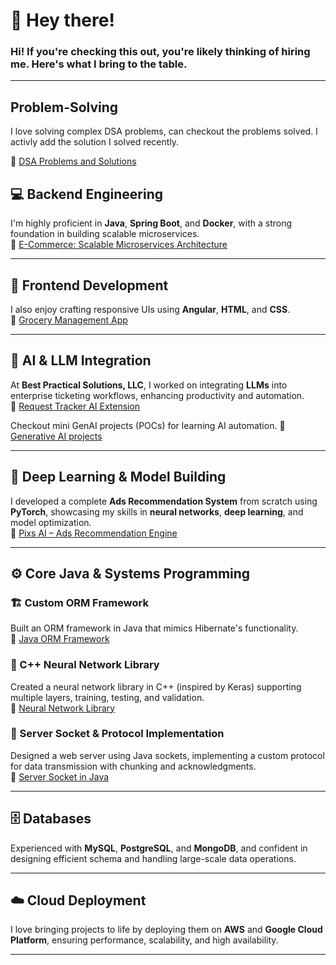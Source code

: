 # 👋 Hey there!  
### Hi! If you're checking this out, you're likely thinking of hiring me. Here's what I bring to the table.

---

## Problem-Solving

I love solving complex DSA problems, can checkout the problems solved. I activly add the solution I solved recently.

🔗 [DSA Problems and Solutions](https://github.com/ParagShah97/DSA-Problems)


## 💻 Backend Engineering

I'm highly proficient in **Java**, **Spring Boot**, and **Docker**, with a strong foundation in building scalable microservices.  
🔗 [E-Commerce: Scalable Microservices Architecture](https://github.com/ParagShah97/InventraX)

---

## 🎨 Frontend Development

I also enjoy crafting responsive UIs using **Angular**, **HTML**, and **CSS**.  
🔗 [Grocery Management App](https://github.com/ParagShah97/GroceryManagement-Angular)

---

## 🤖 AI & LLM Integration

At **Best Practical Solutions, LLC**, I worked on integrating **LLMs** into enterprise ticketing workflows, enhancing productivity and automation.  
🔗 [Request Tracker AI Extension](https://github.com/ParagShah97/rt-extension-ai)

Checkout mini GenAI projects (POCs) for learning AI automation.
🔗 [Generative AI projects](https://github.com/ParagShah97/GenerativeAI_Projects)

---

## 🧠 Deep Learning & Model Building

I developed a complete **Ads Recommendation System** from scratch using **PyTorch**, showcasing my skills in **neural networks**, **deep learning**, and model optimization.  
🔗 [Pixs AI – Ads Recommendation Engine](https://github.com/ParagShah97/pixAds-AI)

---

## ⚙️ Core Java & Systems Programming

### 🏗️ Custom ORM Framework  
Built an ORM framework in Java that mimics Hibernate's functionality.  
🔗 [Java ORM Framework](https://github.com/ParagShah97/ORMFramework)

### 🧬 C++ Neural Network Library  
Created a neural network library in C++ (inspired by Keras) supporting multiple layers, training, testing, and validation.  
🔗 [Neural Network Library](https://github.com/ParagShah97/NeuralNetworkLib)

### 🔌 Server Socket & Protocol Implementation  
Designed a web server using Java sockets, implementing a custom protocol for data transmission with chunking and acknowledgments.  
🔗 [Server Socket in Java](https://github.com/ParagShah97/Server_socket_Java)

---

## 🗄️ Databases

Experienced with **MySQL**, **PostgreSQL**, and **MongoDB**, and confident in designing efficient schema and handling large-scale data operations.

---

## ☁️ Cloud Deployment

I love bringing projects to life by deploying them on **AWS** and **Google Cloud Platform**, ensuring performance, scalability, and high availability.

---
